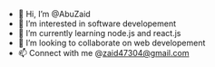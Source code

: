 - 👋 Hi, I’m @AbuZaid
- 👀 I’m interested in software developement
- 🌱 I’m currently learning node.js and react.js
- 💞️ I’m looking to collaborate on web developement 
- 📫 Connect with me @zaid47304@gmail.com

<!---
zaid47304/zaid47304 is a ✨ special ✨ repository because its `README.md` (this file) appears on your GitHub profile.
You can click the Preview link to take a look at your changes.
--->
